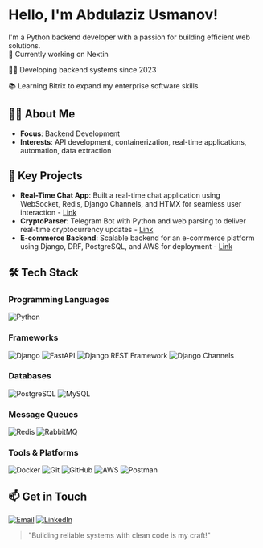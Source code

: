 # Hello, I'm Abdulaziz Usmanov!
I'm a Python backend developer with a passion for building efficient web solutions.  
🛜 Currently working on Nextin  

👨‍💻 Developing backend systems since 2023  

📚 Learning Bitrix to expand my enterprise software skills  

## 👨‍💻 About Me  
- **Focus**: Backend Development  
- **Interests**: API development, containerization, real-time applications, automation, data extraction  

## 🌟 Key Projects  
- **Real-Time Chat App**: Built a real-time chat application using WebSocket, Redis, Django Channels, and HTMX for seamless user interaction - [Link](https://github.com/usmanovabdulaziz/ChatApp)  
- **CryptoParser**: Telegram Bot with Python and web parsing to deliver real-time cryptocurrency updates - [Link](https://github.com/usmanovabdulaziz/CryptoParser)  
- **E-commerce Backend**: Scalable backend for an e-commerce platform using Django, DRF, PostgreSQL, and AWS for deployment - [Link](https://github.com/usmanovabdulaziz/repository)  

## 🛠 Tech Stack  

### Programming Languages  
![Python](https://img.shields.io/badge/Python-3776AB?style=for-the-badge&logo=python&logoColor=white)   

### Frameworks  
![Django](https://img.shields.io/badge/Django-092E20?style=for-the-badge&logo=django&logoColor=white) ![FastAPI](https://img.shields.io/badge/FastAPI-009688?style=for-the-badge&logo=fastapi&logoColor=white) ![Django REST Framework](https://img.shields.io/badge/DRF-FF1709?style=for-the-badge&logo=django&logoColor=white) ![Django Channels](https://img.shields.io/badge/Django_Channels-092E20?style=for-the-badge&logo=django&logoColor=white)  

### Databases  
![PostgreSQL](https://img.shields.io/badge/PostgreSQL-4169E1?style=for-the-badge&logo=postgresql&logoColor=white) ![MySQL](https://img.shields.io/badge/MySQL-4479A1?style=for-the-badge&logo=mysql&logoColor=white)  

### Message Queues  
![Redis](https://img.shields.io/badge/Redis-DC382D?style=for-the-badge&logo=redis&logoColor=white) ![RabbitMQ](https://img.shields.io/badge/RabbitMQ-FF6600?style=for-the-badge&logo=rabbitmq&logoColor=white)  

### Tools & Platforms  
![Docker](https://img.shields.io/badge/Docker-2496ED?style=for-the-badge&logo=docker&logoColor=white) ![Git](https://img.shields.io/badge/Git-F05032?style=for-the-badge&logo=git&logoColor=white) ![GitHub](https://img.shields.io/badge/GitHub-181717?style=for-the-badge&logo=github&logoColor=white) ![AWS](https://img.shields.io/badge/AWS-232F3E?style=for-the-badge&logo=amazonaws&logoColor=white) ![Postman](https://img.shields.io/badge/Postman-FF6C37?style=for-the-badge&logo=postman&logoColor=white)  

## 📫 Get in Touch  
[![Email](https://img.shields.io/badge/Email-D14836?style=for-the-badge&logo=gmail&logoColor=white)](mailto:usmonov0705@gmail.com) [![LinkedIn](https://img.shields.io/badge/LinkedIn-0A66C2?style=for-the-badge&logo=linkedin&logoColor=white)](https://linkedin.com/in/abdulazizusmonov)  

> "Building reliable systems with clean code is my craft!"  
